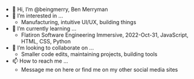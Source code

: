 - 👋 Hi, I’m @beingmerry, Ben Merryman
- 👀 I’m interested in ...
    - Manufacturing, intuitive UI/UX, building things
- 🌱 I’m currently learning ...
    - Flatiron Software Engineering Immersive, 2022-Oct-31, JavaScript, HTML, CSS, Python
- 💞️ I’m looking to collaborate on ...
    - Smaller code edits, maintaining projects, building tools
- 📫 How to reach me ...
    - Message me on here or find me on my other social media sites
    
<!---
beingmerry/beingmerry is a ✨ special ✨ repository because its `README.md` (this file) appears on your GitHub profile.
You can click the Preview link to take a look at your changes.
--->
